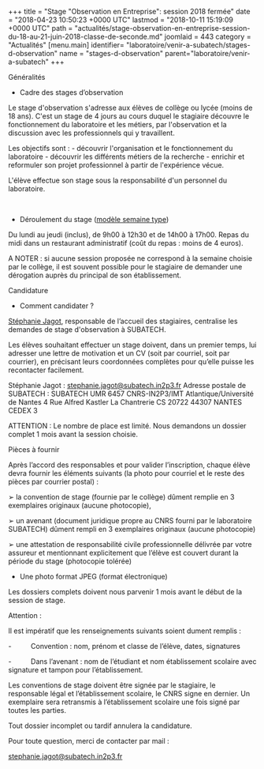 +++
title = "Stage \"Observation en Entreprise\": session 2018 fermée"
date = "2018-04-23 10:50:23 +0000 UTC"
lastmod = "2018-10-11 15:19:09 +0000 UTC"
path = "actualités/stage-observation-en-entreprise-session-du-18-au-21-juin-2018-classe-de-seconde.md"
joomlaid = 443
category = "Actualités"
[menu.main]
  identifier= "laboratoire/venir-a-subatech/stages-d-observation"
  name = "stages-d-observation"
  parent="laboratoire/venir-a-subatech"
+++
<p>Généralités</p>
<ul>
<li>Cadre des stages d’observation</li>
</ul>
<p>Le stage d'observation s'adresse aux élèves de collège ou lycée (moins de 18 ans). C'est un stage de 4 jours au cours duquel le stagiaire découvre le fonctionnement du laboratoire et les métiers, par l'observation et la discussion avec les professionnels qui y travaillent.</p>
<p>Les objectifs sont : - découvrir l'organisation et le fonctionnement du laboratoire - découvrir les différents métiers de la recherche - enrichir et reformuler son projet professionnel à partir de l'expérience vécue.</p>
<p>L'élève effectue son stage sous la responsabilité d'un personnel du laboratoire.</p>
<p> </p>
<ul>
<li>Déroulement du stage (<a href="images/Administration/Accueil_des_stages_d_observation.pdf">modèle semaine type</a>)</li>
</ul>
<p>Du lundi au jeudi (inclus), de 9h00 à 12h30 et de 14h00 à 17h00. Repas du midi dans un restaurant administratif (coût du repas : moins de 4 euros).</p>
<p>A NOTER : si aucune session proposée ne correspond à la semaine choisie par le collège, il est souvent possible pour le stagiaire de demander une dérogation auprès du principal de son établissement.</p>
<p> Candidature</p>
<ul>
<li>Comment candidater ?</li>
</ul>
<p><span id="cloak78737"><a href="mailto:stephanie.jagot@subatech.in2p3.fr">Stéphanie Jagot</a></span>, responsable de l’accueil des stagiaires, centralise les demandes de stage d'observation à SUBATECH.</p>
<p>Les élèves souhaitant effectuer un stage doivent, dans un premier temps, lui adresser une lettre de motivation et un CV (soit par courriel, soit par courrier), en précisant leurs coordonnées complètes pour qu’elle puisse les recontacter facilement.</p>
<p>Stéphanie Jagot : <span id="cloak54977"><a href="mailto:stephanie.jagot@subatech.in2p3.fr">stephanie.jagot@subatech.in2p3.fr</a></span> Adresse postale de SUBATECH : SUBATECH UMR 6457 CNRS-IN2P3/IMT Atlantique/Université de Nantes 4 Rue Alfred Kastler La Chantrerie CS 20722 44307 NANTES CEDEX 3</p>
<p>ATTENTION : Le nombre de place est limité. Nous demandons un dossier complet 1 mois avant la session choisie.</p>
<p>Pièces à fournir</p>
<p>Après l’accord des responsables et pour valider l’inscription, chaque élève devra fournir les éléments suivants (la photo pour courriel et le reste des pièces par courrier postal) :</p>
<p>➢ la convention de stage (fournie par le collège) dûment remplie en 3 exemplaires originaux (aucune photocopie),</p>
<p>➢ un avenant (document juridique propre au CNRS fourni par le laboratoire SUBATECH) dûment rempli en 3 exemplaires originaux (aucune photocopie)</p>
<p>➢ une attestation de responsabilité civile professionnelle délivrée par votre assureur et mentionnant explicitement que l’élève est couvert durant la période du stage (photocopie tolérée)</p>
<ul>
<li>Une photo format JPEG (format électronique)</li>
</ul>
<p>Les dossiers complets doivent nous parvenir 1 mois avant le début de la session de stage.</p>
<p>Attention :</p>
<p>Il est impératif que les renseignements suivants soient dument remplis :</p>
<p>-          Convention : nom, prénom et classe de l’élève, dates, signatures</p>
<p>-          Dans l’avenant : nom de l’étudiant et nom établissement scolaire avec signature et tampon pour l’établissement.</p>
<p>Les conventions de stage doivent être signée par le stagiaire, le responsable légal et l’établissement scolaire, le CNRS signe en dernier. Un exemplaire sera retransmis à l’établissement scolaire une fois signé par toutes les parties.</p>
<p>Tout dossier incomplet ou tardif annulera la candidature.</p>
<p>Pour toute question, merci de contacter par mail :</p>
<p><span id="cloak20938"><a href="mailto:stephanie.jagot@subatech.in2p3.fr">stephanie.jagot@subatech.in2p3.fr</a></span></p>